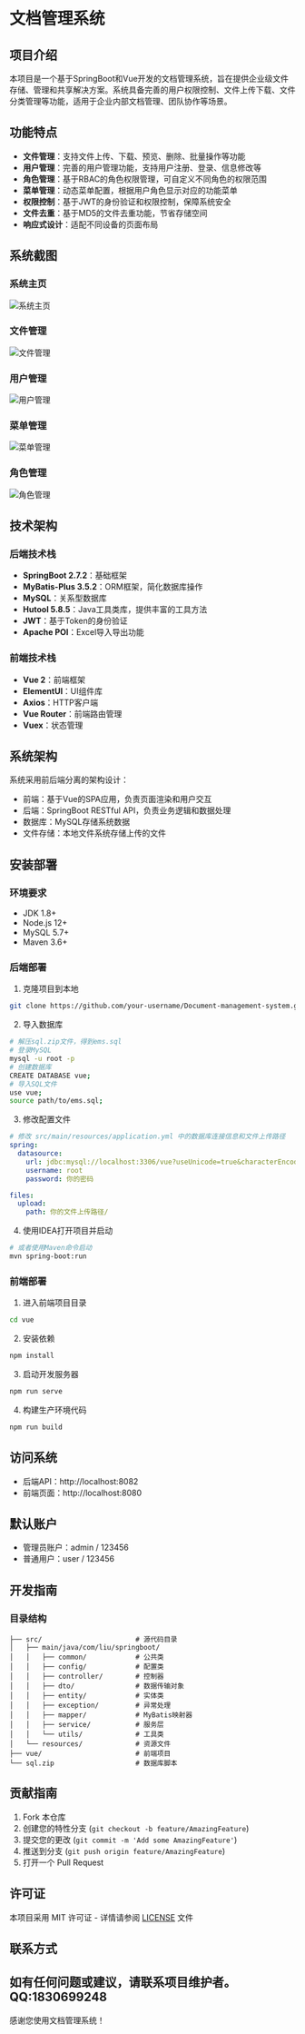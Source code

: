 # 文档管理系统

## 项目介绍

本项目是一个基于SpringBoot和Vue开发的文档管理系统，旨在提供企业级文件存储、管理和共享解决方案。系统具备完善的用户权限控制、文件上传下载、文件分类管理等功能，适用于企业内部文档管理、团队协作等场景。

## 功能特点

- **文件管理**：支持文件上传、下载、预览、删除、批量操作等功能
- **用户管理**：完善的用户管理功能，支持用户注册、登录、信息修改等
- **角色管理**：基于RBAC的角色权限管理，可自定义不同角色的权限范围
- **菜单管理**：动态菜单配置，根据用户角色显示对应的功能菜单
- **权限控制**：基于JWT的身份验证和权限控制，保障系统安全
- **文件去重**：基于MD5的文件去重功能，节省存储空间
- **响应式设计**：适配不同设备的页面布局

## 系统截图

### 系统主页
![系统主页](https://github.com/AND-Q/Document-management-system/blob/main/images/主页.png)

### 文件管理
![文件管理](https://github.com/AND-Q/Document-management-system/blob/main/images/文件管理.png)

### 用户管理
![用户管理](https://github.com/AND-Q/Document-management-system/blob/main/images/用户管理.png)

### 菜单管理
![菜单管理](https://github.com/AND-Q/Document-management-system/blob/main/images/菜单管理.png)

### 角色管理
![角色管理](https://github.com/AND-Q/Document-management-system/blob/main/images/角色管理.png)
## 技术架构

### 后端技术栈

- **SpringBoot 2.7.2**：基础框架
- **MyBatis-Plus 3.5.2**：ORM框架，简化数据库操作
- **MySQL**：关系型数据库
- **Hutool 5.8.5**：Java工具类库，提供丰富的工具方法
- **JWT**：基于Token的身份验证
- **Apache POI**：Excel导入导出功能

### 前端技术栈

- **Vue 2**：前端框架
- **ElementUI**：UI组件库
- **Axios**：HTTP客户端
- **Vue Router**：前端路由管理
- **Vuex**：状态管理

## 系统架构

系统采用前后端分离的架构设计：

- 前端：基于Vue的SPA应用，负责页面渲染和用户交互
- 后端：SpringBoot RESTful API，负责业务逻辑和数据处理
- 数据库：MySQL存储系统数据
- 文件存储：本地文件系统存储上传的文件

## 安装部署

### 环境要求

- JDK 1.8+
- Node.js 12+
- MySQL 5.7+
- Maven 3.6+

### 后端部署

1. 克隆项目到本地
```bash
git clone https://github.com/your-username/Document-management-system.git
```

2. 导入数据库
```bash
# 解压sql.zip文件，得到ems.sql
# 登录MySQL
mysql -u root -p
# 创建数据库
CREATE DATABASE vue;
# 导入SQL文件
use vue;
source path/to/ems.sql;
```

3. 修改配置文件
```yaml
# 修改 src/main/resources/application.yml 中的数据库连接信息和文件上传路径
spring:
  datasource:
    url: jdbc:mysql://localhost:3306/vue?useUnicode=true&characterEncoding=utf8&useSSL=true
    username: root
    password: 你的密码

files:
  upload:
    path: 你的文件上传路径/
```

4. 使用IDEA打开项目并启动
```bash
# 或者使用Maven命令启动
mvn spring-boot:run
```

### 前端部署

1. 进入前端项目目录
```bash
cd vue
```

2. 安装依赖
```bash
npm install
```

3. 启动开发服务器
```bash
npm run serve
```

4. 构建生产环境代码
```bash
npm run build
```

## 访问系统

- 后端API：http://localhost:8082
- 前端页面：http://localhost:8080

## 默认账户

- 管理员账户：admin / 123456
- 普通用户：user / 123456



## 开发指南

### 目录结构

```
├── src/                       # 源代码目录
│   ├── main/java/com/liu/springboot/
│   │   ├── common/            # 公共类
│   │   ├── config/            # 配置类
│   │   ├── controller/        # 控制器
│   │   ├── dto/               # 数据传输对象
│   │   ├── entity/            # 实体类
│   │   ├── exception/         # 异常处理
│   │   ├── mapper/            # MyBatis映射器
│   │   ├── service/           # 服务层
│   │   └── utils/             # 工具类
│   └── resources/             # 资源文件
├── vue/                       # 前端项目
└── sql.zip                    # 数据库脚本
```

## 贡献指南

1. Fork 本仓库
2. 创建您的特性分支 (`git checkout -b feature/AmazingFeature`)
3. 提交您的更改 (`git commit -m 'Add some AmazingFeature'`)
4. 推送到分支 (`git push origin feature/AmazingFeature`)
5. 打开一个 Pull Request

## 许可证

本项目采用 MIT 许可证 - 详情请参阅 [LICENSE](LICENSE) 文件

## 联系方式

如有任何问题或建议，请联系项目维护者。
QQ:1830699248
---

感谢您使用文档管理系统！
